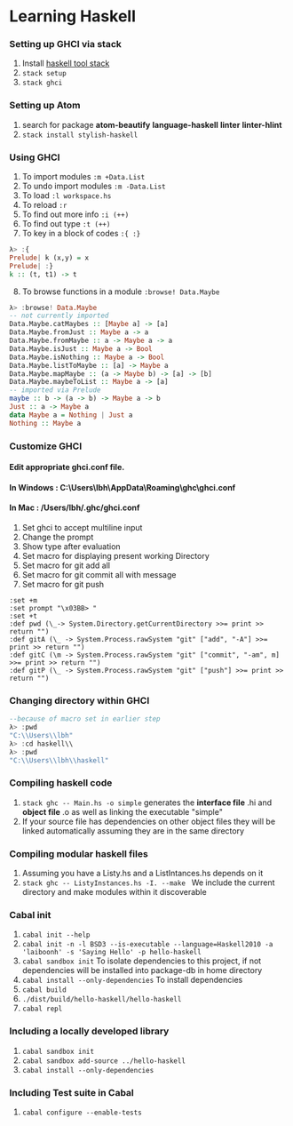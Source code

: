 # Learning Haskell

### Setting up GHCI via stack
1. Install [haskell tool stack](https://docs.haskellstack.org/en/stable/README/#how-to-install)
2. `stack setup`
3. `stack ghci`

### Setting up Atom
1. search for package **atom-beautify** **language-haskell** **linter** **linter-hlint**
2. `stack install stylish-haskell`

### Using GHCI
1. To import modules `:m +Data.List`
2. To undo import modules `:m -Data.List`
3. To load `:l workspace.hs`
4. To reload `:r`
5. To find out more info `:i (++)`
6. To find out type `:t (++)`
7. To key in a block of codes `:{ :}`
```haskell
λ> :{
Prelude| k (x,y) = x
Prelude| :}
k :: (t, t1) -> t
```
8. To browse functions in a module `:browse! Data.Maybe`
```haskell
λ> :browse! Data.Maybe
-- not currently imported
Data.Maybe.catMaybes :: [Maybe a] -> [a]
Data.Maybe.fromJust :: Maybe a -> a
Data.Maybe.fromMaybe :: a -> Maybe a -> a
Data.Maybe.isJust :: Maybe a -> Bool
Data.Maybe.isNothing :: Maybe a -> Bool
Data.Maybe.listToMaybe :: [a] -> Maybe a
Data.Maybe.mapMaybe :: (a -> Maybe b) -> [a] -> [b]
Data.Maybe.maybeToList :: Maybe a -> [a]
-- imported via Prelude
maybe :: b -> (a -> b) -> Maybe a -> b
Just :: a -> Maybe a
data Maybe a = Nothing | Just a
Nothing :: Maybe a
```

### Customize GHCI
#### Edit appropriate ghci.conf file.
#### In Windows :  C:\Users\lbh\AppData\Roaming\ghc\ghci.conf
#### In Mac : /Users/lbh/.ghc/ghci.conf
1. Set ghci to accept multiline input
2. Change the prompt
3. Show type after evaluation
4. Set macro for displaying present working Directory
5. Set macro for git add all
6. Set macro for git commit all with message
7. Set macro for git push
```
:set +m
:set prompt "\x03BB> "
:set +t
:def pwd (\_-> System.Directory.getCurrentDirectory >>= print >> return "")
:def gitA (\_ -> System.Process.rawSystem "git" ["add", "-A"] >>= print >> return "")
:def gitC (\m -> System.Process.rawSystem "git" ["commit", "-am", m] >>= print >> return "")
:def gitP (\_ -> System.Process.rawSystem "git" ["push"] >>= print >> return "")
```

### Changing directory within GHCI
```haskell
--because of macro set in earlier step
λ> :pwd
"C:\\Users\\lbh"
λ> :cd haskell\\
λ> :pwd
"C:\\Users\\lbh\\haskell"
```
### Compiling haskell code
1. `stack ghc -- Main.hs -o simple` generates the **interface file** .hi and **object file** .o as well as linking the executable "simple"
2. If your source file has dependencies on other object files they will be linked automatically assuming they are in the same directory

### Compiling modular haskell files
1. Assuming you have a Listy.hs and a ListIntances.hs depends on it
2. `stack ghc -- ListyInstances.hs -I. --make ` We include the current directory and make modules within it discoverable

### Cabal init
1. `cabal init --help`
2. `cabal init -n -l BSD3 --is-executable --language=Haskell2010 -a 'laiboonh' -s 'Saying Hello' -p hello-haskell`
3. `cabal sandbox init` To isolate dependencies to this project, if not dependencies will be installed into package-db in home directory
4. `cabal install --only-dependencies` To install dependencies
5. `cabal build`
6. `./dist/build/hello-haskell/hello-haskell`
7. `cabal repl`

### Including a locally developed library
1. `cabal sandbox init`
2. `cabal sandbox add-source ../hello-haskell`
3. `cabal install --only-dependencies`

### Including Test suite in Cabal
1. `cabal configure --enable-tests`

